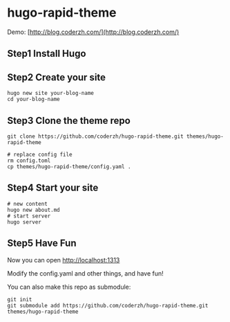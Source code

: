 # hugo-rapid-theme

Demo: [http://blog.coderzh.com/](http://blog.coderzh.com/)

## Step1 Install Hugo


## Step2 Create your site

```
hugo new site your-blog-name
cd your-blog-name
```

## Step3 Clone the theme repo

```
git clone https://github.com/coderzh/hugo-rapid-theme.git themes/hugo-rapid-theme

# replace config file
rm config.toml
cp themes/hugo-rapid-theme/config.yaml .
```

## Step4 Start your site

```
# new content
hugo new about.md
# start server
hugo server
```

## Step5 Have Fun

Now you can open [http://localhost:1313](http://localhost:1313)

Modify the config.yaml and other things, and have fun!

You can also make this repo as submodule:

```
git init
git submodule add https://github.com/coderzh/hugo-rapid-theme.git themes/hugo-rapid-theme
``` 
